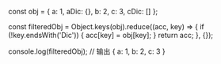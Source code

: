 const obj = { a: 1, aDic: {}, b: 2, c: 3, cDic: [] };

const filteredObj = Object.keys(obj).reduce((acc, key) => {
  if (!key.endsWith('Dic')) {
    acc[key] = obj[key];
  }
  return acc;
}, {});

console.log(filteredObj); // 输出 { a: 1, b: 2, c: 3 }